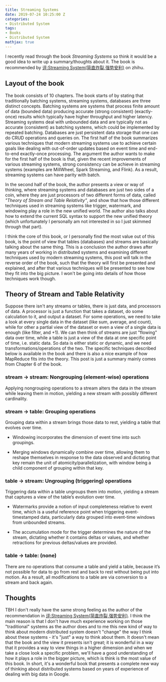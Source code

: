 ```yaml
---
title: Streaming Systems
date: 2019-07-24 10:25:00 Z
categories:
- Distributed System
tags:
- Books
- Distributed System
mathjax: true
---
```


I recently read through the book _Streaming Systems_ so think it would be a good
idea to write up a summary/thoughts about it. The book is recommended by
[评:Streaming System(简直炸裂,强势安利)](https://zhuanlan.zhihu.com/p/43301661) on
zhihu.

## Layout of the book

The book consists of 10 chapters. The book starts of by stating that traditionally
batching systems, streaming systems, databases are three distinct concepts.
Batching systems are systems that process finite amount of data (bounded data)
producing accurate (strong consistent) (exactly-once) results which typically have
higher throughput and higher latency. Streaming systems deal with unbounded data
and are typically not as accurate (consistent) as batching systems, which could be
implemented by repeated batching. Databases are just persistent data storage that
one can do CRUD operations and queries on. The first half of the book summarizes various
techniques that modern streaming systems use to achieve certain goals like dealing
with out-of-order updates based on event time and end-to-end exactly-once processing.
The argument the author wants to make for the first half of the book is that,
given the recent improvements of various streaming systems, strong consistency can be
achieve in streaming systems (examples are MillWheel, Spark Streaming, and Flink).
As a result, streaming systems can have parity with batch.

In the second half of the book, the author presents a view or way of thinking, where
streaming systems and databases are just two sides of a coin, where they are just
processors of two different forms of data, called _"Theory of Stream and Table Relativity"_,
and show that how those different techniques used in streaming systems like trigger,
watermark, and windowing play a role in the new unified world. The author also talks
about how to extend the current SQL syntax to support the new unified theory (which
unfortunately I personally am not interested in so I just skimmed through that part).

I think the core of this book, or I personally find the most value out of this book,
is the point of view that tables (databases) and streams are basically talking about
the same thing. This is a conclusion the author draws after many years of working in
distributed systems and examining different techniques used by modern streaming
systems, this post will talk in the reverse order of the book, such that the theory
will first be presented and explained, and after that various techniques will be
presented to see how they fit into the big picture. I won't be going into details
of how those techniques work though.

<!--more-->

## Theory of Stream and Table Relativity

Suppose there isn't any streams or tables, there is just data, and processors of data.
A processor is just a function that takes a dataset, do some calculation to it, and
output a dataset. For some operations, we need to take a look at every single data
in the dataset (like sum, average, and count), while for other a partial view of the
dataset or even a view of a single data is enough (like filter, and +1). We can then
think of streams are just "flowing" data over time, while a table is just a view of
the data at one specific point of time, i.e. static data. So data is either static
or dynamic, and we need transformations/operations of the two. The specific techniques
described below is available in the book and there is also a nice example of how
MapReduce fits into the theory. This post is just a summary mainly comes from Chapter 6
of the book.

### stream → stream: Nongrouping (element-wise) operations

Applying nongrouping operations to a stream alters the data in the stream while
leaving them in motion, yielding a new stream with possibly different cardinality.

### stream → table: Grouping operations

Grouping data within a stream brings those data to rest, yielding a table that evolves over time.

- Windowing incorporates the dimension of event time into such groupings.

- Merging windows dynamically combine over time, allowing them to reshape themselves in
response to the data observed and dictating that key remain the unit of
atomicity/parallelization, with window being a child component of grouping within that key.

### table → stream: Ungrouping (triggering) operations

Triggering data within a table ungroups them into motion, yielding a stream that
captures a view of the table’s evolution over time.

- Watermarks provide a notion of input completeness relative to event time, which is
a useful reference point when triggering event-timestamped data, particularly data
grouped into event-time windows from unbounded streams.

- The accumulation mode for the trigger determines the nature of the stream,
dictating whether it contains deltas or values, and whether retractions for previous
deltas/values are provided.

### table → table: (none)

There are no operations that consume a table and yield a table, because it’s not
possible for data to go from rest and back to rest without being put into motion.
As a result, all modifications to a table are via conversion to a stream and back again.

## Thoughts

TBH I don't really have the same strong feeling as the author of the recommendation
in [评:Streaming System(简直炸裂,强势安利)](https://zhuanlan.zhihu.com/p/43301661).
I think the main reason is that I don't have much experience working on those
"traditional" systems as the author does and to me this new kind of way to think about
modern distributed system doesn't "change" the way I think about these systems - it's
"just" a way to think about them. It doesn't mean that the book and the view it presents
isn't great; it is wonderful in a way that it provides a way to view things in a higher
dimension and when we take a close look a specific problem, we'll have a good understanding
of how it plays a role in the bigger picture, which is think is the most value of this book.
In short, it's a wonderful book that presents a complete new way of thinking about
distributed systems based on years of experience of dealing with big data in Google.
